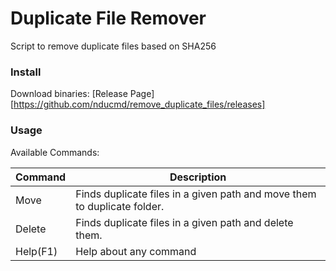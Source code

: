 # Duplicate File Remover
Script to remove duplicate files based on SHA256

### Install
Download binaries:
[Release Page][https://github.com/nducmd/remove_duplicate_files/releases]

### Usage
Available Commands:

| Command | Description | 
|---|---|
| Move | Finds duplicate files in a given path and move them to duplicate folder.  |
| Delete |  Finds duplicate files in a given path and delete them. | 
| Help(F1) |  Help about any command |
